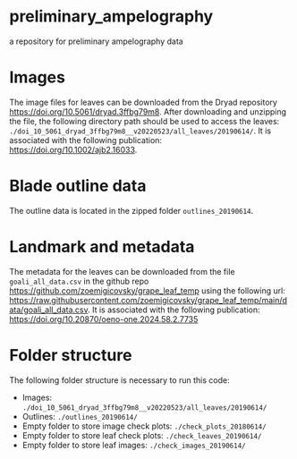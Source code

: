 # preliminary_ampelography
a repository for preliminary ampelography data

# Images
The image files for leaves can be downloaded from the Dryad repository https://doi.org/10.5061/dryad.3ffbg79m8. After downloading and unzipping the file, the following directory path should be used to access the leaves: `./doi_10_5061_dryad_3ffbg79m8__v20220523/all_leaves/20190614/`. It is associated with the following publication:  https://doi.org/10.1002/ajb2.16033.

# Blade outline data
The outline data is located in the zipped folder `outlines_20190614`.

# Landmark and metadata
The metadata for the leaves can be downloaded from the file `goali_all_data.csv` in the github repo https://github.com/zoemigicovsky/grape_leaf_temp using the following url: https://raw.githubusercontent.com/zoemigicovsky/grape_leaf_temp/main/data/goali_all_data.csv. It is associated with the following publication: https://doi.org/10.20870/oeno-one.2024.58.2.7735

# Folder structure
The following folder structure is necessary to run this code:

* Images: `./doi_10_5061_dryad_3ffbg79m8__v20220523/all_leaves/20190614/`
* Outlines: `./outlines_20190614/`
* Empty folder to store image check plots: `./check_plots_20180614/`
* Empty folder to store leaf check plots: `./check_leaves_20190614/`
* Empty folder to store leaf images: `./check_images_20190614/`
